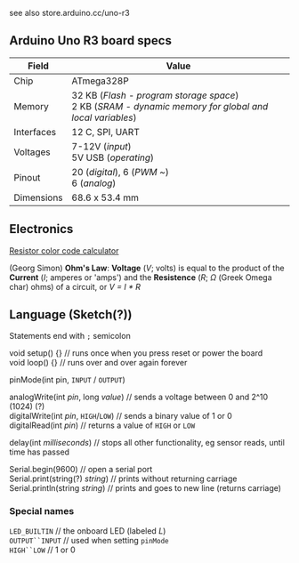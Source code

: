 see also store.arduino.cc/uno-r3

## Arduino Uno R3 board specs

|Field | Value
---|---
|Chip|ATmega328P
|Memory|32 KB (*Flash - program storage space*)<br/>2 KB (*SRAM - dynamic memory for global and local variables*)|1 KB (*EEPROM*)
|Interfaces| 12 C, SPI, UART
|Voltages|7-12V (*input*)<br/>5V USB (*operating*)
|Pinout|20 (*digital*), 6 (*PWM ~*)<br/>6 (*analog*)
|Dimensions|68.6 x 53.4 mm

## Electronics

[Resistor color code calculator](https://resistorcolorcodecalc.com/)

(Georg Simon) **Ohm's Law**: **Voltage** (_V_; volts) is equal to the product of the **Current** (_I_; amperes or 'amps') and the **Resistence** (_R_; *Ω* (Greek Omega char) ohms) of a circuit, or _V = I * R_


## Language (Sketch(?))

Statements end with `;` semicolon

void setup() {} // runs once when you press reset or power the board  
void loop() {} // runs over and over again forever  


pinMode(int pin, `INPUT` / `OUTPUT`)

analogWrite(int _pin_, long _value_) // sends a voltage between 0 and 2^10 (1024) (?)  
digitalWrite(int _pin_, `HIGH`/`LOW`) // sends a binary value of 1 or 0  
digitalRead(int _pin_) //  returns a value of `HIGH` or `LOW` 

delay(int _milliseconds_) // stops all other functionality, eg sensor reads, until time has passed

Serial.begin(9600) // open a serial port  
Serial.print(string(?) _string_) // prints without returning carriage  
Serial.println(string _string_) // prints and goes to new line (returns carriage)

### Special names

`LED_BUILTIN` // the onboard LED (labeled _L_)  
`OUTPUT``INPUT` // used when setting `pinMode`  
`HIGH``LOW` // 1 or 0  
